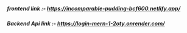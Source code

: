 ##### frontend link :- https://incomparable-pudding-bcf600.netlify.app/
##### Backend Api link :- https://login-mern-1-2oty.onrender.com/ 
